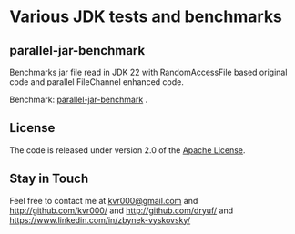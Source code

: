# Various JDK tests and benchmarks

## parallel-jar-benchmark

Benchmarks jar file read in JDK 22 with RandomAccessFile based original code and parallel FileChannel enhanced code.

Benchmark: [parallel-jar-benchmark](parallel-jar-benchmark/) .

## License

The code is released under version 2.0 of the [Apache License][].

## Stay in Touch

Feel free to contact me at kvr000@gmail.com and http://github.com/kvr000/ and http://github.com/dryuf/ and https://www.linkedin.com/in/zbynek-vyskovsky/

[Apache License]: http://www.apache.org/licenses/LICENSE-2.0

<!--- vim: set tw=120: --->

